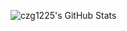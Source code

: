 ![czg1225's GitHub Stats](https://github-readme-stats.vercel.app/api?username=czg1225&show_icons=true&theme=highcontrast)
